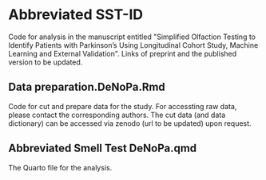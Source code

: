 # Abbreviated SST-ID

Code for analysis in the manuscript entitled "Simplified Olfaction Testing to Identify Patients with Parkinson’s Using Longitudinal Cohort Study, Machine Learning and External Validation". Links of preprint and the published version to be updated.

## Data preparation.DeNoPa.Rmd

Code for cut and prepare data for the study. For accessting raw data, please contact the corresponding authors. The cut data (and data dictionary) can be accessed via zenodo (url to be updated) upon request.

## Abbreviated Smell Test DeNoPa.qmd

The Quarto file for the analysis.

